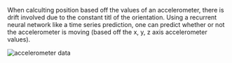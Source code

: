 When calculting position based off the values of an accelerometer, there is drift involved
due to the constant titl of the orientation. Using a recurrent neural network like a time
series prediction, one can predict whether or not the accelerometer is moving (based off
the x, y, z axis accelerometer values).

![accelerometer data]()
